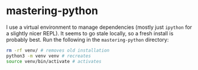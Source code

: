# mastering-python 

I use a virtual environment to manage dependencies (mostly just `ipython` for a slightly nicer REPL). It seems to go stale locally, so a fresh install is probably best. Run the following in the `mastering-python` directory:  

```bash 
rm -rf venv/ # removes old installation 
python3 -m venv venv # recreates 
source venv/bin/activate # activates
```
